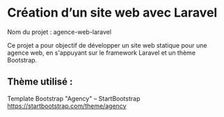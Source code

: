 # Création d’un site web avec Laravel
Nom du projet : agence-web-laravel

Ce projet a pour objectif de développer un site web statique pour une agence web, en s'appuyant sur le framework Laravel et un thème Bootstrap.


## Thème utilisé :
Template Bootstrap "Agency" – StartBootstrap
https://startbootstrap.com/theme/agency


